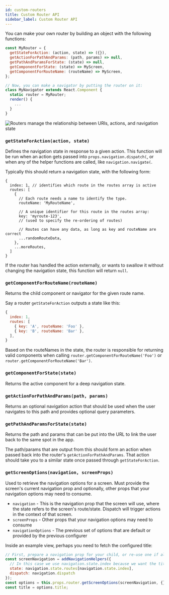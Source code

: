 ```yaml
---
id: custom-routers
title: Custom Router API
sidebar_label: Custom Router API
---
```


You can make your own router by building an object with the following functions:

```js
const MyRouter = {
  getStateForAction: (action, state) => ({}),
  getActionForPathAndParams: (path, params) => null,
  getPathAndParamsForState: (state) => null,
  getComponentForState: (state) => MyScreen,
  getComponentForRouteName: (routeName) => MyScreen,
};

// Now, you can make a navigator by putting the router on it:
class MyNavigator extends React.Component {
  static router = MyRouter;
  render() {
    ...
  }
}
```

![Routers manage the relationship between URIs, actions, and navigation state](/assets/routers-concept-map.png)

### `getStateForAction(action, state)`

Defines the navigation state in response to a given action. This function will be run when an action gets passed into `props.navigation.dispatch(`, or when any of the helper functions are called, like `navigation.navigate(`.

Typically this should return a navigation state, with the following form:

```
{
  index: 1, // identifies which route in the routes array is active
  routes: [
    {
      // Each route needs a name to identify the type.
      routeName: 'MyRouteName',

      // A unique identifier for this route in the routes array:
      key: 'myroute-123',
      // (used to specify the re-ordering of routes)

      // Routes can have any data, as long as key and routeName are correct
      ...randomRouteData,
    },
    ...moreRoutes,
  ]
}
```

If the router has handled the action externally, or wants to swallow it without changing the navigation state, this function will return `null`.

### `getComponentForRouteName(routeName)`

Returns the child component or navigator for the given route name.

Say a router `getStateForAction` outputs a state like this:

```js
{
  index: 1,
  routes: [
    { key: 'A', routeName: 'Foo' },
    { key: 'B', routeName: 'Bar' },
  ],
}
```

Based on the routeNames in the state, the router is responsible for returning valid components when calling `router.getComponentForRouteName('Foo')` or `router.getComponentForRouteName('Bar')`.

### `getComponentForState(state)`

Returns the active component for a deep navigation state.

### `getActionForPathAndParams(path, params)`

Returns an optional navigation action that should be used when the user navigates to this path and provides optional query parameters.

### `getPathAndParamsForState(state)`

Returns the path and params that can be put into the URL to link the user back to the same spot in the app.

The path/params that are output from this should form an action when passed back into the router's `getActionForPathAndParams`. That action should take you to a similar state once passed through `getStateForAction`.

### `getScreenOptions(navigation, screenProps)`

Used to retrieve the navigation options for a screen. Must provide the screen's current navigation prop and optionally, other props that your navigation options may need to consume.

* `navigation` - This is the navigation prop that the screen will use, where the state refers to the screen's route/state. Dispatch will trigger actions in the context of that screen.
* `screenProps` - Other props that your navigation options may need to consume
* `navigationOptions` - The previous set of options that are default or provided by the previous configurer

Inside an example view, perhaps you need to fetch the configured title:

```js
// First, prepare a navigation prop for your child, or re-use one if already available.
const screenNavigation = addNavigationHelpers({
  // In this case we use navigation.state.index because we want the title for the active route.
  state: navigation.state.routes[navigation.state.index],
  dispatch: navigation.dispatch
});
const options = this.props.router.getScreenOptions(screenNavigation, {});
const title = options.title;
```
